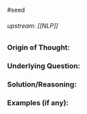 #seed 
###### upstream: [[NLP]]

### Origin of Thought:


### Underlying Question: 


### Solution/Reasoning: 


### Examples (if any): 

